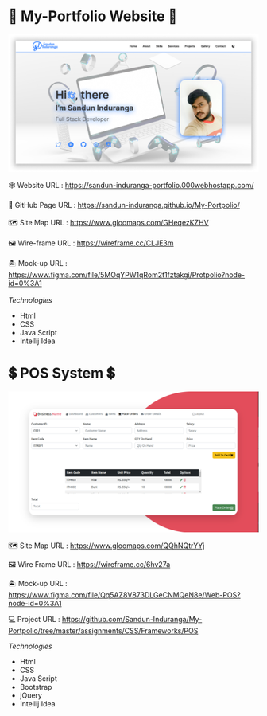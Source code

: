 # 🧔 My-Portfolio Website 🧔

![Image](assets/images/readme-home.png)

🕸 Website URL : https://sandun-induranga-portfolio.000webhostapp.com/
<br>
<br>
🎯 GitHub Page URL : https://sandun-induranga.github.io/My-Portpolio/
<br>
<br>
🗺 Site Map URL : https://www.gloomaps.com/GHeqezKZHV
<br>
<br>
🖼 Wire-frame URL : https://wireframe.cc/CLJE3m
<br>
<br>
🏝 Mock-up URL : https://www.figma.com/file/5MOqYPW1qRom2t1fztakgi/Protpolio?node-id=0%3A1
<br>
<br>
*Technologies*
* Html
* CSS
* Java Script
* Intellij Idea

# 💲 POS System 💲

![img_2.png](assets/images/img_2.png)

🗺 Site Map URL : https://www.gloomaps.com/QQhNQtrYYj

🖼 Wire Frame URL : https://wireframe.cc/6hv27a

🏝 Mock-up URL : https://www.figma.com/file/Qq5AZ8V873DLGeCNMQeN8e/Web-POS?node-id=0%3A1

💻 Project URL : https://github.com/Sandun-Induranga/My-Portpolio/tree/master/assignments/CSS/Frameworks/POS

*Technologies*
* Html
* CSS
* Java Script
* Bootstrap
* jQuery
* Intellij Idea
